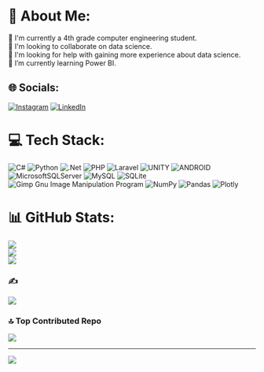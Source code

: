 # 💫 About Me:
🔭 I'm currently a 4th grade computer engineering student.<br>👯 I'm looking to collaborate on data science.<br>🤝 I'm looking for help with gaining more experience about data science.<br>🌱 I’m currently learning Power BI.


## 🌐 Socials:
[![Instagram](https://img.shields.io/badge/Instagram-%23E4405F.svg?logo=Instagram&logoColor=white)](https://instagram.com/metehanuzn.1) [![LinkedIn](https://img.shields.io/badge/LinkedIn-%230077B5.svg?logo=linkedin&logoColor=white)](https://linkedin.com/in/metehan-uzun-054804246) 

# 💻 Tech Stack:
![C#](https://img.shields.io/badge/c%23-%23239120.svg?style=plastic&logo=c-sharp&logoColor=white) ![Python](https://img.shields.io/badge/python-3670A0?style=plastic&logo=python&logoColor=ffdd54) ![.Net](https://img.shields.io/badge/.NET-5C2D91?style=plastic&logo=.net&logoColor=white) ![PHP](https://img.shields.io/badge/php-%23777BB4.svg?style=plastic&logo=php&logoColor=white) ![Laravel](https://img.shields.io/badge/laravel-%23FF2D20.svg?style=plastic&logo=laravel&logoColor=white) ![UNITY](https://img.shields.io/badge/Unity-%2320232a.svg?style=plastic&logo=unity&logoColor=white) ![ANDROID](https://img.shields.io/badge/android-%2320232a.svg?style=plastic&logo=android&logoColor=%a4c639) ![MicrosoftSQLServer](https://img.shields.io/badge/Microsoft%20SQL%20Sever-CC2927?style=plastic&logo=microsoft%20sql%20server&logoColor=white) ![MySQL](https://img.shields.io/badge/mysql-%2300f.svg?style=plastic&logo=mysql&logoColor=white) ![SQLite](https://img.shields.io/badge/sqlite-%2307405e.svg?style=plastic&logo=sqlite&logoColor=white) ![Gimp Gnu Image Manipulation Program](https://img.shields.io/badge/Gimp-657D8B?style=plastic&logo=gimp&logoColor=FFFFFF) ![NumPy](https://img.shields.io/badge/numpy-%23013243.svg?style=plastic&logo=numpy&logoColor=white) ![Pandas](https://img.shields.io/badge/pandas-%23150458.svg?style=plastic&logo=pandas&logoColor=white) ![Plotly](https://img.shields.io/badge/Plotly-%233F4F75.svg?style=plastic&logo=plotly&logoColor=white)
# 📊 GitHub Stats:
![](https://github-readme-stats.vercel.app/api?username=metehanuzn&theme=tokyonight&hide_border=false&include_all_commits=true&count_private=true)<br/>
![](https://github-readme-streak-stats.herokuapp.com/?user=metehanuzn&theme=tokyonight&hide_border=false)<br/>
![](https://github-readme-stats.vercel.app/api/top-langs/?username=metehanuzn&theme=tokyonight&hide_border=false&include_all_commits=true&count_private=true&layout=compact)

### ✍️ 
![](https://quotes-github-readme.vercel.app/api?type=horizontal&theme=tokyonight)

### 🔝 Top Contributed Repo
![](https://github-contributor-stats.vercel.app/api?username=metehanuzn&limit=5&theme=tokyonight&combine_all_yearly_contributions=true)

---
![](https://visitcount.itsvg.in/api?id=metehanuzn&icon=2&color=6)
